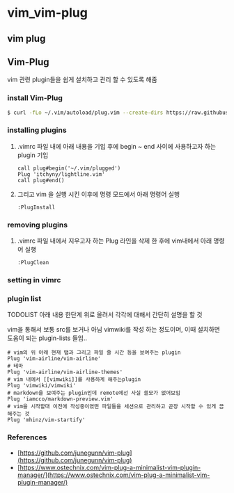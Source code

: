 # vim\_vim-plug

## vim plug

## Vim-Plug

vim 관련 plugin들을 쉽게 설치하고 관리 할 수 있도록 해줌

### install Vim-Plug

```bash
$ curl -fLo ~/.vim/autoload/plug.vim --create-dirs https://raw.githubusercontent.com/junegunn/vim-plug/master/plug.vim
```

### installing plugins

1. .vimrc 파일 내에 아래 내용을 기입 후에 begin ~ end 사이에 사용하고자 하는 plugin 기입

   ```text
   call plug#begin('~/.vim/plugged')
   Plug 'itchyny/lightline.vim'
   call plug#end()
   ```

2. 그리고 vim 을 실행 시킨 이후에 명령 모드에서 아래 명령어 실행

   ```text
   :PlugInstall
   ```

### removing plugins

1. .vimrc 파일 내에서 지우고자 하는 Plug 라인을 삭제 한 후에 vim내에서 아래 명령어 실행 

   ```text
   :PlugClean
   ```

### setting in vimrc

### plugin list

TODOLIST 아래 내용 한단계 위로 올려서 각각에 대해서 간단히 설명을 할 것

vim을 통해서 보통 src를 보거나 아님 vimwiki를 작성 하는 정도이며, 이때 설치하면 도움이 되는 plugin-lists 들임..

```text
# vim의 위 아래 현재 탭과 그리고 파일 줄 시간 등을 보여주는 plugin
Plug 'vim-airline/vim-airline'
# 테마 
Plug 'vim-airline/vim-airline-themes'
# vim 내에서 [[vimwiki]]를 사용하게 해주는plugin
Plug 'vimwiki/vimwiki'
# markdown을 보여주는 plugin인데 remote에선 사실 쓸모가 없어보임 
Plug 'iamcco/markdown-preview.vim'
# vim을 시작할대 이전에 작성중이였떤 파일들을 세션으로 관리하고 곧장 시작할 수 있게 끔 해주는 것
Plug 'mhinz/vim-startify'
```

### References

* [https://github.com/junegunn/vim-plug](https://github.com/junegunn/vim-plug) 
* [https://www.ostechnix.com/vim-plug-a-minimalist-vim-plugin-manager/](https://www.ostechnix.com/vim-plug-a-minimalist-vim-plugin-manager/)

